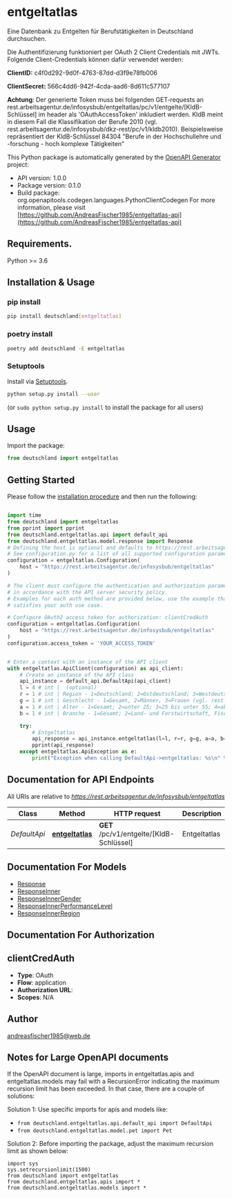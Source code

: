 # entgeltatlas
Eine Datenbank zu Entgelten für Berufstätigkeiten in Deutschland durchsuchen. 

Die Authentifizierung funktioniert per OAuth 2 Client Credentials mit JWTs. Folgende Client-Credentials können dafür verwendet werden:

**ClientID:** c4f0d292-9d0f-4763-87dd-d3f9e78fb006

**ClientSecret:** 566c4dd6-942f-4cda-aad6-8d611c577107 

**Achtung**: Der generierte Token muss bei folgenden GET-requests an rest.arbeitsagentur.de/infosysbub/entgeltatlas/pc/v1/entgelte/[KldB-Schlüssel] im header als 'OAuthAccessToken' inkludiert werden. KldB meint in diesem Fall die Klassifikation der Berufe 2010 (vgl. rest.arbeitsagentur.de/infosysbub/dkz-rest/pc/v1/kldb2010). Beispielsweise repräsentiert der KldB-Schlüssel 84304 \"Berufe in der Hochschullehre und -forschung - hoch komplexe Tätigkeiten\" 


This Python package is automatically generated by the [OpenAPI Generator](https://openapi-generator.tech) project:

- API version: 1.0.0
- Package version: 0.1.0
- Build package: org.openapitools.codegen.languages.PythonClientCodegen
For more information, please visit [https://github.com/AndreasFischer1985/entgeltatlas-api](https://github.com/AndreasFischer1985/entgeltatlas-api)

## Requirements.

Python >= 3.6

## Installation & Usage
### pip install

```sh
pip install deutschland[entgeltatlas]
```

### poetry install

```sh
poetry add deutschland -E entgeltatlas
```

### Setuptools

Install via [Setuptools](http://pypi.python.org/pypi/setuptools).

```sh
python setup.py install --user
```
(or `sudo python setup.py install` to install the package for all users)

## Usage

Import the package:
```python
from deutschland import entgeltatlas
```

## Getting Started

Please follow the [installation procedure](#installation--usage) and then run the following:

```python

import time
from deutschland import entgeltatlas
from pprint import pprint
from deutschland.entgeltatlas.api import default_api
from deutschland.entgeltatlas.model.response import Response
# Defining the host is optional and defaults to https://rest.arbeitsagentur.de/infosysbub/entgeltatlas
# See configuration.py for a list of all supported configuration parameters.
configuration = entgeltatlas.Configuration(
    host = "https://rest.arbeitsagentur.de/infosysbub/entgeltatlas"
)

# The client must configure the authentication and authorization parameters
# in accordance with the API server security policy.
# Examples for each auth method are provided below, use the example that
# satisfies your auth use case.

# Configure OAuth2 access token for authorization: clientCredAuth
configuration = entgeltatlas.Configuration(
    host = "https://rest.arbeitsagentur.de/infosysbub/entgeltatlas"
)
configuration.access_token = 'YOUR_ACCESS_TOKEN'


# Enter a context with an instance of the API client
with entgeltatlas.ApiClient(configuration) as api_client:
    # Create an instance of the API class
    api_instance = default_api.DefaultApi(api_client)
    l = 4 # int |  (optional)
    r = 1 # int | Region - 1=Deutschland; 2=Ostdeutschland; 3=Westdeutschland; 11=BaWü; 12=Bayern; 14=Berlin; 15=Brandenburg; 7=Bremen; 5=Hamburg; 9=Hessen; 16=Mecklenburg-Vorpommern; 6=Niedersachsen; 8=Nordrhein-Westfalen; 10=Rheinland-Pfalz; 13=Saarland; 17=Sachsen; 18=Sachsen-Anhalt; 4=Schleswig-Holstein; 19=Thüringen; 22=Dortmund; 20=Dresden; 21=Düsseldorf; 23=Essen; 24=Frankfurt am Main; 26=Hannover; 27=Köln; 28=Leipzig; 29=München; 25=Nürnberg; 30=Stuttgart (vgl. rest.arbeitsagentur.de/infosysbub/entgeltatlas/pc/v1/regionen). (optional)
    g = 1 # int | Geschlecht - 1=Gesamt, 2=Männer, 3=Frauen (vgl. rest.arbeitsagentur.de/infosysbub/entgeltatlas/pc/v1/geschlechter). (optional)
    a = 1 # int | Alter - 1=Gesamt; 2=unter 25; 3=25 bis unter 55; 4=ab 55 (vgl. rest.arbeitsagentur.de/infosysbub/entgeltatlas/pc/v1/alter). (optional)
    b = 1 # int | Branche - 1=Gesamt; 2=Land- und Forstwirtschaft, Fischerei; 3=produzierendes Gewerbe ohne Bau; 4=Baugewerbe; 5=Handel, Verkehr, Lagerei und Gastgewerbe; 6=Information und Kommunikation; 7=Finanz- und Verischerungsgewerbe; 8=Grundstücks- und Wohnungswesen; 9=Erbringung wirtschaftl. Dienstleistungen; 10=Öffentliche Verwaltung, schul-, Gesundheits-, Sozialwesen; 11=sonstige Dienstleistungen (vgl. rest.arbeitsagentur.de/infosysbub/entgeltatlas/pc/v1/branchen). (optional)

    try:
        # Entgeltatlas
        api_response = api_instance.entgeltatlas(l=l, r=r, g=g, a=a, b=b)
        pprint(api_response)
    except entgeltatlas.ApiException as e:
        print("Exception when calling DefaultApi->entgeltatlas: %s\n" % e)
```

## Documentation for API Endpoints

All URIs are relative to *https://rest.arbeitsagentur.de/infosysbub/entgeltatlas*

Class | Method | HTTP request | Description
------------ | ------------- | ------------- | -------------
*DefaultApi* | [**entgeltatlas**](docs/DefaultApi.md#entgeltatlas) | **GET** /pc/v1/entgelte/[KldB-Schlüssel] | Entgeltatlas


## Documentation For Models

 - [Response](docs/Response.md)
 - [ResponseInner](docs/ResponseInner.md)
 - [ResponseInnerGender](docs/ResponseInnerGender.md)
 - [ResponseInnerPerformanceLevel](docs/ResponseInnerPerformanceLevel.md)
 - [ResponseInnerRegion](docs/ResponseInnerRegion.md)


## Documentation For Authorization


## clientCredAuth

- **Type**: OAuth
- **Flow**: application
- **Authorization URL**: 
- **Scopes**: N/A


## Author

andreasfischer1985@web.de


## Notes for Large OpenAPI documents
If the OpenAPI document is large, imports in entgeltatlas.apis and entgeltatlas.models may fail with a
RecursionError indicating the maximum recursion limit has been exceeded. In that case, there are a couple of solutions:

Solution 1:
Use specific imports for apis and models like:
- `from deutschland.entgeltatlas.api.default_api import DefaultApi`
- `from deutschland.entgeltatlas.model.pet import Pet`

Solution 2:
Before importing the package, adjust the maximum recursion limit as shown below:
```
import sys
sys.setrecursionlimit(1500)
from deutschland import entgeltatlas
from deutschland.entgeltatlas.apis import *
from deutschland.entgeltatlas.models import *
```

